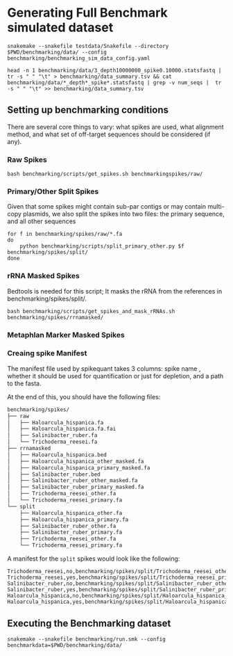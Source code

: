 # Generating Full Benchmark simulated dataset
```
snakemake --snakefile testdata/Snakefile --directory $PWD/benchmarking/data/ --config benchmarking/benchmarking_sim_data_config.yaml

head -n 1 benchmarking/data/3_depth10000000_spike0.10000.statsfastq |  tr -s " " "\t" > benchmarking/data_summary.tsv && cat benchmarking/data/*_depth*_spike*.statsfastq | grep -v num_seqs |  tr -s " " "\t" >> benchmarking/data_summary.tsv

```

## Setting up benchmarking conditions
There are several core things to vary: what spikes are used, what alignment method, and what set of off-target sequences should be considered (if any).



### Raw Spikes
```
bash benchmarking/scripts/get_spikes.sh benchmarkingspikes/raw/
```

### Primary/Other Split Spikes
Given that some spikes might contain sub-par contigs or may contain multi-copy plasmids, we also split the spikes into two files: the primary sequence, and all other sequences
```
for f in benchmarking/spikes/raw/*.fa
do
	python benchmarking/scripts/split_primary_other.py $f benchmarking/spikes/split/
done

```

### rRNA Masked Spikes
Bedtools is needed for this script; It masks the rRNA from the references in benchmarking/spikes/split/.

```
bash benchmarking/scripts/get_spikes_and_mask_rRNAs.sh benchmarking/spikes/rrnamasked/

```


### Metaphlan Marker Masked Spikes

<TBD>

### Creaing spike Manifest

The manifest file used by spikequant takes 3 columns: spike name , whether it should be used for quantification or just for depletion, and a path to the fasta.

At the end of this, you should have the following files:
```sh
benchmarking/spikes/
├── raw
│   ├── Haloarcula_hispanica.fa
│   ├── Haloarcula_hispanica.fa.fai
│   ├── Salinibacter_ruber.fa
│   └── Trichoderma_reesei.fa
├── rrnamasked
│   ├── Haloarcula_hispanica.bed
│   ├── Haloarcula_hispanica_other_masked.fa
│   ├── Haloarcula_hispanica_primary_masked.fa
│   ├── Salinibacter_ruber.bed
│   ├── Salinibacter_ruber_other_masked.fa
│   ├── Salinibacter_ruber_primary_masked.fa
│   ├── Trichoderma_reesei_other.fa
│   └── Trichoderma_reesei_primary.fa
└── split
    ├── Haloarcula_hispanica_other.fa
    ├── Haloarcula_hispanica_primary.fa
    ├── Salinibacter_ruber_other.fa
    ├── Salinibacter_ruber_primary.fa
    ├── Trichoderma_reesei_other.fa
    └── Trichoderma_reesei_primary.fa
```

A manifest for the `split` spikes would look like the following:
```
Trichoderma_reesei,no,benchmarking/spikes/split/Trichoderma_reesei_other.fa
Trichoderma_reesei,yes,benchmarking/spikes/split/Trichoderma_reesei_primary.fa
Salinibacter_ruber,no,benchmarking/spikes/split/Salinibacter_ruber_other.fa
Salinibacter_ruber,yes,benchmarking/spikes/split/Salinibacter_ruber_primary.fa
Haloarcula_hispanica,no,benchmarking/spikes/split/Haloarcula_hispanica_other.fa
Haloarcula_hispanica,yes,benchmarking/spikes/split/Haloarcula_hispanica_primary.fa
```

## Executing the Benchmarking dataset

```
snakemake --snakefile benchmarking/run.smk --config benchmarkdata=$PWD/benchmarking/data/
```
